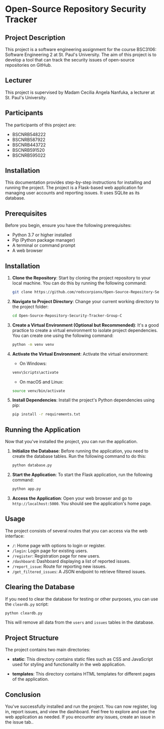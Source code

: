 # Open-Source Repository Security Tracker

## Project Description

This project is a software engineering assignment for the course BSC3106: Software Engineering 2 at St. Paul's University. The aim of this project is to develop a tool that can track the security issues of open-source repositories on GitHub.

## Lecturer

This project is supervised by Madam Cecilia Angela Nanfuka, a lecturer at St. Paul's University.

## Participants

The participants of this project are:

- BSCNRB548222
- BSCNRB587922
- BSCNRB443722
- BSCNRB591520
- BSCNRB595022

## Installation

This documentation provides step-by-step instructions for installing and running the project. The project is a Flask-based web application for managing user accounts and reporting issues. It uses SQLite as its database.

## Prerequisites

Before you begin, ensure you have the following prerequisites:

- Python 3.7 or higher installed
- Pip (Python package manager)
- A terminal or command prompt
- A web browser

## Installation

1. **Clone the Repository**: Start by cloning the project repository to your local machine. You can do this by running the following command:

    ```bash
    git clone https://github.com/redscorpionx/Open-Source-Repository-Security-Tracker-Group-C.git -b collaboration_and_testing
    ```

2. **Navigate to Project Directory**: Change your current working directory to the project folder:

    ```bash
    cd Open-Source-Repository-Security-Tracker-Group-C
    ```

3. **Create a Virtual Environment (Optional but Recommended)**: It's a good practice to create a virtual environment to isolate project dependencies. You can create one using the following command:

    ```bash
    python -m venv venv
    ```

4. **Activate the Virtual Environment**: Activate the virtual environment:

    - On Windows:

    ```bash
    venv\Scripts\activate
    ```

    - On macOS and Linux:

    ```bash
    source venv/bin/activate
    ```

5. **Install Dependencies**: Install the project's Python dependencies using pip:

    ```bash
    pip install -r requirements.txt
    ```

## Running the Application

Now that you've installed the project, you can run the application.

1. **Initialize the Database**: Before running the application, you need to create the database tables. Run the following command to do this:

    ```bash
    python database.py
    ```

2. **Start the Application**: To start the Flask application, run the following command:

    ```bash
    python app.py
    ```

3. **Access the Application**: Open your web browser and go to `http://localhost:5000`. You should see the application's home page.

## Usage

The project consists of several routes that you can access via the web interface:

- `/`: Home page with options to login or register.
- `/login`: Login page for existing users.
- `/register`: Registration page for new users.
- `/dashboard`: Dashboard displaying a list of reported issues.
- `/report_issue`: Route for reporting new issues.
- `/get_filtered_issues`: A JSON endpoint to retrieve filtered issues.

## Clearing the Database

If you need to clear the database for testing or other purposes, you can use the `cleardb.py` script:

```bash
python cleardb.py
```

This will remove all data from the `users` and `issues` tables in the database.

## Project Structure

The project contains two main directories:

- **static**: This directory contains static files such as CSS and JavaScript used for styling and functionality in the web application.

- **templates**: This directory contains HTML templates for different pages of the application.

## Conclusion

You've successfully installed and run the project. You can now register, log in, report issues, and view the dashboard. Feel free to explore and use the web application as needed. If you encounter any issues, create an issue in the issue tab..